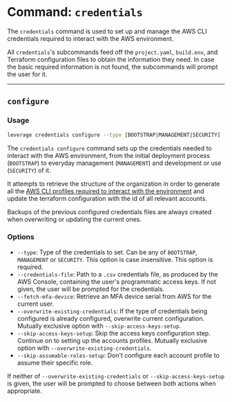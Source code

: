 # Command: `credentials`

The `credentials` command is used to set up and manage the AWS CLI credentials required to interact with the AWS environment.

All `credentials`'s subcommands feed off the `project.yaml`, `build.env`, and Terraform configuration files to obtain the information they need. In case the basic required information is not found, the subcommands will prompt the user for it.

---
## `configure`

### Usage
``` bash
leverage credentials configure --type [BOOTSTRAP|MANAGEMENT|SECURITY] [options]
```

The `credentials configure` command sets up the credentials needed to interact with the AWS environment, from the initial deployment process (`BOOTSTRAP`) to everyday management (`MANAGEMENT`) and development or use (`SECURITY`) of it.

It attempts to retrieve the structure of the organization in order to generate all the [AWS CLI profiles required to interact with the environment](/user-guide/identities/credentials.md) and update the terraform configuration with the id of all relevant accounts.

Backups of the previous configured credentials files are always created when overwriting or updating the current ones.

### Options
* `--type`: Type of the credentials to set. Can be any of `BOOTSTRAP`, `MANAGEMENT` or `SECURITY`. This option is case insensitive. This option is required.
* `--credentials-file`: Path to a `.csv` credentials file, as produced by the AWS Console, containing the user's programmatic access keys. If not given, the user will be prompted for the credentials.
* `--fetch-mfa-device`: Retrieve an MFA device serial from AWS for the current user.
* `--overwrite-existing-credentials`: If the type of credentials being configured is already configured, overwrite current configuration. Mutually exclusive option with `--skip-access-keys-setup`.
* `--skip-access-keys-setup`: Skip the access keys configuration step. Continue on to setting up the accounts profiles. Mutually exclusive option with `--overwrite-existing-credentials`.
* `--skip-assumable-roles-setup`: Don't configure each account profile to assume their specific role.

If neither of `--overwrite-existing-credentials` or `--skip-access-keys-setup` is given, the user will be prompted to choose between both actions when appropriate.

